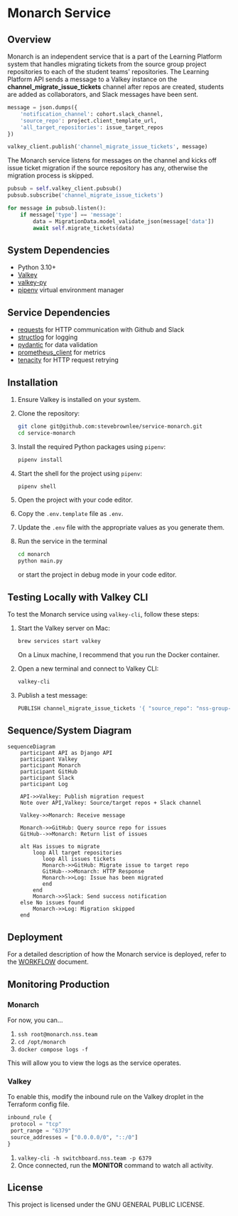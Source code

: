 # Monarch Service

## Overview

Monarch is an independent service that is a part of the Learning Platform system that handles migrating tickets from the source group project repositories to each of the student teams' repositories. The Learning Platform API sends a message to a Valkey instance on the **channel_migrate_issue_tickets** channel after repos are created, students are added as collaborators, and Slack messages have been sent.

```py
message = json.dumps({
    'notification_channel': cohort.slack_channel,
    'source_repo': project.client_template_url,
    'all_target_repositories': issue_target_repos
})

valkey_client.publish('channel_migrate_issue_tickets', message)
```

The Monarch service listens for messages on the channel and kicks off issue ticket migration if the source repository has any, otherwise the migration process is skipped.

```py
pubsub = self.valkey_client.pubsub()
pubsub.subscribe('channel_migrate_issue_tickets')

for message in pubsub.listen():
    if message['type'] == 'message':
        data = MigrationData.model_validate_json(message['data'])
        await self.migrate_tickets(data)
```

## System Dependencies

- Python 3.10+
- [Valkey](https://valkey.io/topics/installation/)
- [valkey-py](https://github.com/valkey-io/valkey-py)
- [pipenv](https://pipenv.pypa.io/en/latest/) virtual environment manager

## Service Dependencies

- [requests](https://docs.python-requests.org/en/latest/index.html) for HTTP communication with Github and Slack
- [structlog](https://www.structlog.org/en/stable/index.html) for logging
- [pydantic](https://docs.pydantic.dev/latest/) for data validation
- [prometheus_client](https://prometheus.github.io/client_python/getting-started/three-step-demo/) for metrics
- [tenacity](https://tenacity.readthedocs.io/en/latest/) for HTTP request retrying

## Installation

1. Ensure Valkey is installed on your system.
2. Clone the repository:
    ```sh
    git clone git@github.com:stevebrownlee/service-monarch.git
    cd service-monarch
    ```

3. Install the required Python packages using `pipenv`:
    ```sh
    pipenv install
    ```

4. Start the shell for the project using `pipenv`:
    ```sh
    pipenv shell
    ```
5. Open the project with your code editor.
6. Copy the `.env.template` file as `.env`.
7. Update the `.env` file with the appropriate values as you generate them.
8. Run the service in the terminal
    ```sh
    cd monarch
    python main.py
    ```
    or start the project in debug mode in your code editor.

## Testing Locally with Valkey CLI

To test the Monarch service using `valkey-cli`, follow these steps:

1. Start the Valkey server on Mac:
    ```sh
    brew services start valkey
    ```

    On a Linux machine, I recommend that you run the Docker container.

2. Open a new terminal and connect to Valkey CLI:
    ```sh
    valkey-cli
    ```

3. Publish a test message:
    ```sh
    PUBLISH channel_migrate_issue_tickets '{ "source_repo": "nss-group-projects/cider-falls", "all_target_repositories": ["stevebrownlee/rare-test"], "notification_channel": "C06GHMZB3M3"}'
    ```

## Sequence/System Diagram

```mermaid
sequenceDiagram
    participant API as Django API
    participant Valkey
    participant Monarch
    participant GitHub
    participant Slack
    participant Log

    API->>Valkey: Publish migration request
    Note over API,Valkey: Source/target repos + Slack channel

    Valkey->>Monarch: Receive message

    Monarch->>GitHub: Query source repo for issues
    GitHub-->>Monarch: Return list of issues

    alt Has issues to migrate
        loop All target repositories
           loop All issues tickets
           Monarch->>GitHub: Migrate issue to target repo
           GitHub-->>Monarch: HTTP Response
           Monarch->>Log: Issue has been migrated
           end
        end
        Monarch->>Slack: Send success notification
    else No issues found
        Monarch->>Log: Migration skipped
    end
```

## Deployment

For a detailed description of how the Monarch service is deployed, refer to the [WORKFLOW](./WORKFLOW.md) document.

## Monitoring Production

### Monarch

For now, you can...

1. `ssh root@monarch.nss.team`
2. `cd /opt/monarch`
3. `docker compose logs -f`

This will allow you to view the logs as the service operates.

### Valkey

To enable this, modify the inbound rule on the Valkey droplet in the Terraform config file.

```tf
inbound_rule {
 protocol = "tcp"
 port_range = "6379"
 source_addresses = ["0.0.0.0/0", "::/0"]
}
```

1. `valkey-cli -h switchboard.nss.team -p 6379`
2. Once connected, run the **MONITOR** command to watch all activity.

## License
This project is licensed under the GNU GENERAL PUBLIC LICENSE.

